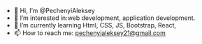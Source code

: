 - 👋 Hi, I’m @PechenyiAleksey
- 👀 I’m interested in:web development, application development.
- 🌱 I’m currently learning Html, CSS, JS, Bootstrap, React,
- 📫 How to reach me: pechenyialeksey21@gmail.com

<!---
PechenyiAleksey/PechenyiAleksey is a ✨ special ✨ repository because its `README.md` (this file) appears on your GitHub profile.
You can click the Preview link to take a look at your changes.
--->
